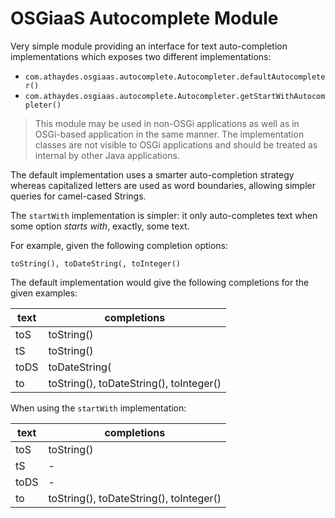 # OSGiaaS Autocomplete Module

Very simple module providing an interface for text auto-completion implementations which exposes two different
implementations:

* `com.athaydes.osgiaas.autocomplete.Autocompleter.defaultAutocompleter()`
* `com.athaydes.osgiaas.autocomplete.Autocompleter.getStartWithAutocompleter()`

> This module may be used in non-OSGi applications as well as in OSGi-based application in the same manner.
  The implementation classes are not visible to OSGi applications and should be treated as internal by other
  Java applications.

The default implementation uses a smarter auto-completion strategy whereas capitalized letters are used as word
boundaries, allowing simpler queries for camel-cased Strings.

The `startWith` implementation is simpler: it only auto-completes text when some option *starts with*, exactly, some
text.

For example, given the following completion options:

```
toString(), toDateString(, toInteger()
```

The default implementation would give the following completions for the given examples:


| text         | completions                             |
|--------------|-----------------------------------------|
| toS          | toString()                              |
| tS           | toString()                              |
| toDS         | toDateString(                           |
| to           | toString(), toDateString(), toInteger() |

When using the `startWith` implementation:

| text         | completions                             |
|--------------|-----------------------------------------|
| toS          | toString()                              |
| tS           | -                                       |
| toDS         | -                                       |
| to           | toString(), toDateString(), toInteger() |
